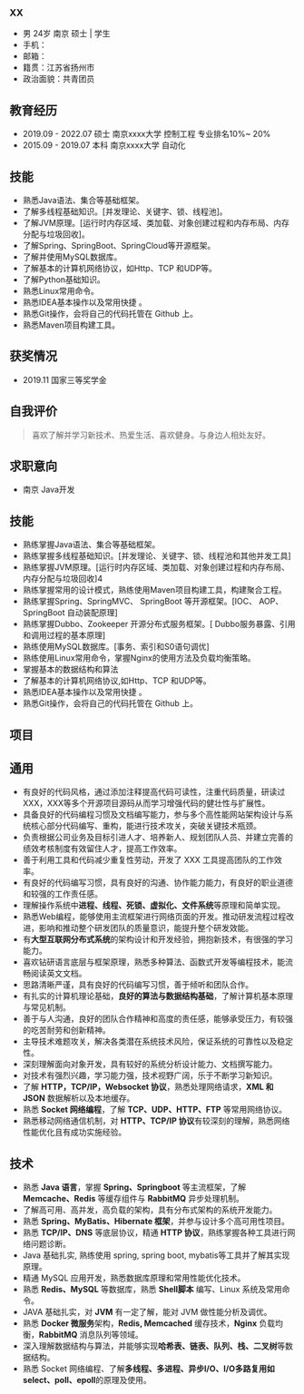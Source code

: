 



### XX

- 男	24岁	南京	硕士 | 学生 
- 手机：
- 邮箱：
- 籍贯：江苏省扬州市
- 政治面貌：共青团员



## 教育经历

- 2019.09 - 2022.07	硕士	南京xxxx大学	控制工程	专业排名10%~ 20%
- 2015.09 - 2019.07	本科	南京xxxx大学	自动化



## 技能

- 熟悉Java语法、集合等基础框架。
- 了解多线程基础知识。[并发理论、关键字、锁、线程池]。
- 了解JVM原理。[运行时内存区域、类加载、对象创建过程和内存布局、内存分配与垃圾回收]。
- 了解Spring、SpringBoot、SpringCloud等开源框架。
- 了解并使用MySQL数据库。
- 了解基本的计算机网络协议，如Http、TCP 和UDP等。
- 了解Python基础知识。
- 熟悉Linux常用命令。
- 熟悉IDEA基本操作以及常用快捷 。
- 熟悉Git操作，会将自己的代码托管在 Github 上。
- 熟悉Maven项目构建工具。



## 获奖情况

- 2019.11 国家三等奖学金



## 自我评价

> 喜欢了解并学习新技术、热爱生活、喜欢健身。与身边人相处友好。



## 求职意向

- 南京	Java开发







## 技能

- 熟练掌握Java语法、集合等基础框架。
- 熟练掌握多线程基础知识。[并发理论、关键字、锁、线程池和其他并发工具]
- 熟练掌握JVM原理。[运行时内存区域、类加载、对象创建过程和内存布局、内存分配与垃圾回收]4
- 熟练掌握常用的设计模式，熟练使用Maven项目构建工具，构建聚合工程。
- 熟练掌握Spring、SpringMVC、 SpringBoot 等开源框架。[IOC、 AOP、SpringBoot 自动装配原理]
- 熟练掌握Dubbo、Zookeeper 开源分布式服务框架。[ Dubbo服务暴露、引用和调用过程的基本原理]
- 熟练使用MySQL数据库。[事务、索引和S0语句调优]
- 熟练使用Linux常用命令，掌握Nginx的使用方法及负载均衡策略。
- 掌握基本的数据结构和算法
- 了解基本的计算机网络协议,如Http、TCP 和UDP等。
- 熟悉IDEA基本操作以及常用快捷 。
- 熟悉Git操作，会将自己的代码托管在 Github 上。



## 项目




## 通用

- 有良好的代码风格，通过添加注释提高代码可读性，注重代码质量，研读过 XXX，XXX等多个开源项目源码从而学习增强代码的健壮性与扩展性。
- 具备良好的代码编程习惯及文档编写能力，参与多个高性能网站架构设计与系统核心部分代码编写、重构，能进行技术攻关，突破关键技术瓶颈。
- 负责根据公司业务及目标引进人才、培养新人、规划团队人员、并建立完善的绩效考核制度有效留住人才，提高工作效率。
- 善于利用工具和代码减少重复性劳动，开发了 XXX 工具提高团队的工作效率。
- 有良好的代码编写习惯，具有良好的沟通、协作能力能力，有良好的职业道德和较强的工作责任感。
- 理解操作系统中**进程、线程、死锁、虚拟化、文件系统**等原理和简单实现。
- 熟悉Web编程，能够使用主流框架进行网络页面的开发。推动研发流程过程改进，影响和推动整个研发团队的质量意识，能提升整个研发效能。
- 有**大型互联网分布式系统**的架构设计和开发经验，拥抱新技术，有很强的学习能力。
- 喜欢钻研语言底层与框架原理，熟悉多种算法、函数式开发等编程技术，能流畅阅读英文文档。
- 思路清晰严谨，具有良好的代码编写习惯，善于倾听和团队合作。
- 有扎实的计算机理论基础，**良好的算法与数据结构基础**，了解计算机基本原理与常见机制。
- 善于与人沟通，良好的团队合作精神和高度的责任感，能够承受压力，有较强的吃苦耐劳和创新精神。
- 主导技术难题攻关，解决各类潜在系统技术风险，保证系统的可靠性以及稳定性。
- 深刻理解面向对象开发，具有较好的系统分析设计能力、文档撰写能力。
- 对技术有强烈兴趣，学习能力强，技术视野广阔，乐于不断学习新知识。
- 了解 **HTTP，TCP/IP，Websocket 协议**，熟悉处理网络请求，**XML 和 JSON** 数据解析以及本地缓存。
- 熟悉 **Socket 网络编程**，了解 **TCP、UDP、HTTP、FTP** 等常用网络协议。
- 熟悉移动网络通信机制，对 **HTTP、TCP/IP 协议**有较深刻的理解，熟悉网络性能优化且有成功实施经验。

## 技术

- 熟悉 **Java 语言**，掌握 **Spring、Springboot** 等主流框架，了解 **Memcache、Redis** 等缓存组件与 **RabbitMQ** 异步处理机制。
- 了解高可用、高并发，高负载的架构，具有分布式架构的系统开发能力。
- 熟悉 **Spring、MyBatis、Hibernate 框架**，并参与设计多个高可用性项目。
- 熟悉 **TCP/IP、DNS** 等底层协议，精通 **HTTP 协议**，熟练掌握各种工具进行网络问题诊断。
- Java 基础扎实, 熟练使用 spring, spring boot, mybatis等工具并了解其实现原理。
- 精通 MySQL 应用开发，熟悉数据库原理和常用性能优化技术。
- 熟悉 **Redis、MySQL** 等数据库，熟悉 **Shell脚本** 编写、Linux 系统及常用命令。
- JAVA 基础扎实，对 **JVM** 有一定了解，能对 JVM 做性能分析及调优。
- 熟悉 **Docker 微服务**架构，**Redis, Memcached** 缓存技术，**Nginx** 负载均衡，**RabbitMQ** 消息队列等领域。
- 深入理解数据结构与算法，并能够实现**哈希表、链表、队列、栈、二叉树**等数据结构。
- 熟悉 Socket 网络编程、了解**多线程、多进程、异步I/O、I/O多路复用如 select、poll、epoll**的原理及使用。